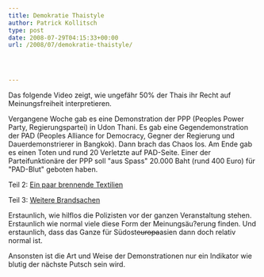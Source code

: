 ```yaml
---
title: Demokratie Thaistyle
author: Patrick Kollitsch
type: post
date: 2008-07-29T04:15:33+00:00
url: /2008/07/demokratie-thaistyle/




---
```

Das folgende Video zeigt, wie ungefähr 50% der Thais ihr Recht auf Meinungsfreiheit interpretieren. 

Vergangene Woche gab es eine Demonstration der <span class="caps">PPP</span> (Peoples Power Party, Regierungspartei) in Udon Thani. Es gab eine Gegendemonstration der <span class="caps">PAD</span> (Peoples Alliance for Democracy, Gegner der Regierung und Dauerdemonstrierer in Bangkok). Dann brach das Chaos los. Am Ende gab es einen Toten und rund 20 Verletzte auf <span class="caps">PAD</span>-Seite. Einer der Parteifunktionäre der <span class="caps">PPP</span> soll "aus Spass" 20.000 Baht (rund 400 Euro) für "<span class="caps">PAD</span>-Blut" geboten haben.



Teil 2: [Ein paar brennende Textilien][1]
  
Teil 3: [Weitere Brandsachen][2]

Erstaunlich, wie hilflos die Polizisten vor der ganzen Veranstaltung stehen. Erstaunlich wie normal viele diese Form der Meinungsäu?erung finden. Und erstaunlich, dass das Ganze für Südost<del>europa</del>asien dann doch relativ normal ist. 

Ansonsten ist die Art und Weise der Demonstrationen nur ein Indikator wie blutig der nächste Putsch sein wird.

 [1]: http://youtube.com/watch?v=u-eTALiZ5I4&feature=related
 [2]: http://youtube.com/watch?v=B0YMIzlV5qo&feature=related